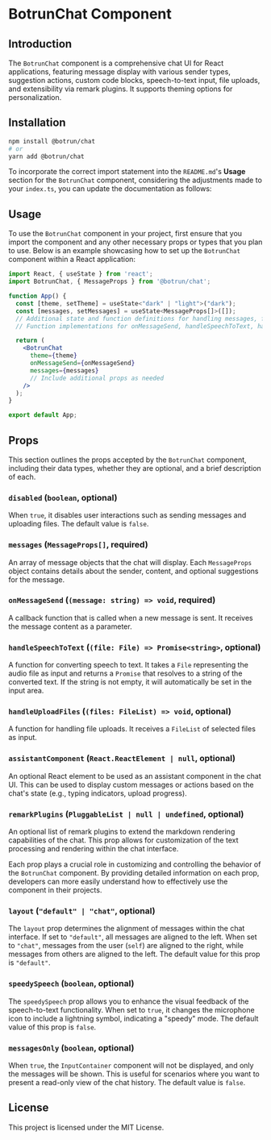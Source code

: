# BotrunChat Component

## Introduction

The `BotrunChat` component is a comprehensive chat UI for React applications, featuring message display with various sender types, suggestion actions, custom code blocks, speech-to-text input, file uploads, and extensibility via remark plugins. It supports theming options for personalization.

## Installation

```bash
npm install @botrun/chat
# or
yarn add @botrun/chat
```

To incorporate the correct import statement into the `README.md`'s **Usage** section for the `BotrunChat` component, considering the adjustments made to your `index.ts`, you can update the documentation as follows:

## Usage

To use the `BotrunChat` component in your project, first ensure that you import the component and any other necessary props or types that you plan to use. Below is an example showcasing how to set up the `BotrunChat` component within a React application:

```jsx
import React, { useState } from 'react';
import BotrunChat, { MessageProps } from '@botrun/chat';

function App() {
  const [theme, setTheme] = useState<"dark" | "light">("dark");
  const [messages, setMessages] = useState<MessageProps[]>([]);
  // Additional state and function definitions for handling messages, file uploads, etc.
  // Function implementations for onMessageSend, handleSpeechToText, handleUploadFiles, etc.

  return (
    <BotrunChat
      theme={theme}
      onMessageSend={onMessageSend}
      messages={messages}
      // Include additional props as needed
    />
  );
}

export default App;
```

## Props

This section outlines the props accepted by the `BotrunChat` component, including their data types, whether they are optional, and a brief description of each.

### `disabled` (`boolean`, optional)

When `true`, it disables user interactions such as sending messages and uploading files. The default value is `false`.

### `messages` (`MessageProps[]`, required)

An array of message objects that the chat will display. Each `MessageProps` object contains details about the sender, content, and optional suggestions for the message.

### `onMessageSend` (`(message: string) => void`, required)

A callback function that is called when a new message is sent. It receives the message content as a parameter.

### `handleSpeechToText` (`(file: File) => Promise<string>`, optional)

A function for converting speech to text. It takes a `File` representing the audio file as input and returns a `Promise` that resolves to a string of the converted text. If the string is not empty, it will automatically be set in the input area.

### `handleUploadFiles` (`(files: FileList) => void`, optional)

A function for handling file uploads. It receives a `FileList` of selected files as input.

### `assistantComponent` (`React.ReactElement | null`, optional)

An optional React element to be used as an assistant component in the chat UI. This can be used to display custom messages or actions based on the chat's state (e.g., typing indicators, upload progress).

### `remarkPlugins` (`PluggableList | null | undefined`, optional)

An optional list of remark plugins to extend the markdown rendering capabilities of the chat. This prop allows for customization of the text processing and rendering within the chat interface.

Each prop plays a crucial role in customizing and controlling the behavior of the `BotrunChat` component. By providing detailed information on each prop, developers can more easily understand how to effectively use the component in their projects.

### `layout` (`"default" | "chat"`, optional)

The `layout` prop determines the alignment of messages within the chat interface. If set to `"default"`, all messages are aligned to the left. When set to `"chat"`, messages from the user (`self`) are aligned to the right, while messages from others are aligned to the left. The default value for this prop is `"default"`.

### `speedySpeech` (`boolean`, optional)

The `speedySpeech` prop allows you to enhance the visual feedback of the speech-to-text functionality. When set to `true`, it changes the microphone icon to include a lightning symbol, indicating a "speedy" mode. The default value of this prop is `false`.

### `messagesOnly` (`boolean`, optional)

When `true`, the `InputContainer` component will not be displayed, and only the messages will be shown. This is useful for scenarios where you want to present a read-only view of the chat history. The default value is `false`.

## License

This project is licensed under the MIT License.
